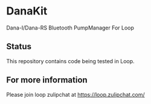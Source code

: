 # DanaKit
Dana-I/Dana-RS Bluetooth PumpManager For Loop

## Status
This repository contains code being tested in Loop.

## For more information
Please join loop zulipchat at https://loop.zulipchat.com/
